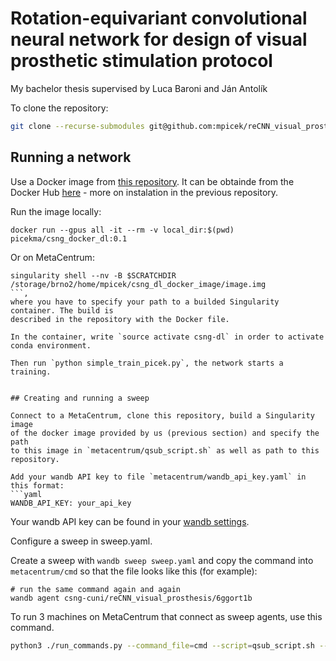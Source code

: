 # Rotation-equivariant convolutional neural network for design of visual prosthetic stimulation protocol

My bachelor thesis supervised by Luca Baroni and Ján Antolík

To clone the repository:
```bash
git clone --recurse-submodules git@github.com:mpicek/reCNN_visual_prosthesis.git
```

## Running a network

Use a Docker image from [this repository](https://github.com/mpicek/csng_dl_docker_image).
It can be obtainde from the Docker Hub [here](https://hub.docker.com/repository/docker/picekma/csng_docker_dl/general) - more on instalation in the previous repository.

Run the image locally:
```
docker run --gpus all -it --rm -v local_dir:$(pwd) picekma/csng_docker_dl:0.1
```
Or on MetaCentrum:
```
singularity shell --nv -B $SCRATCHDIR /storage/brno2/home/mpicek/csng_dl_docker_image/image.img
```,
where you have to specify your path to a builded Singularity container. The build is
described in the repository with the Docker file.

In the container, write `source activate csng-dl` in order to activate conda environment.

Then run `python simple_train_picek.py`, the network starts a training.


## Creating and running a sweep

Connect to a MetaCentrum, clone this repository, build a Singularity image
of the docker image provided by us (previous section) and specify the path
to this image in `metacentrum/qsub_script.sh` as well as path to this repository.

Add your wandb API key to file `metacentrum/wandb_api_key.yaml` in this format:
```yaml
WANDB_API_KEY: your_api_key
```
Your wandb API key can be found in your [wandb settings](https://wandb.ai/settings).

Configure a sweep in sweep.yaml.

Create a sweep with `wandb sweep sweep.yaml` and copy the command into `metacentrum/cmd`
so that the file looks like this (for example):
```
# run the same command again and again
wandb agent csng-cuni/reCNN_visual_prosthesis/6ggort1b
```

To run 3 machines on MetaCentrum that connect as sweep agents, use this
command.
```bash
python3 ./run_commands.py --command_file=cmd --script=qsub_script.sh --wandb_api_key --num_of_command_repetitions=3
```


